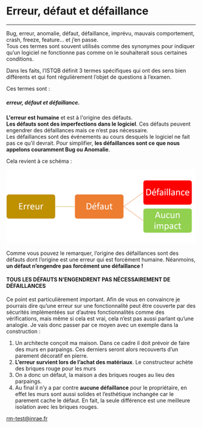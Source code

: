 # Erreur, défaut et défaillance
_____________________________________

Bug, erreur, anomalie, défaut, défaillance, imprévu, mauvais comportement, crash, freeze, feature… et j’en passe.  
Tous ces termes sont souvent utilisés comme des synonymes pour indiquer qu’un logiciel ne fonctionne pas comme on le souhaiterait sous certaines conditions.

Dans les faits, l’ISTQB définit 3 termes spécifiques qui ont des sens bien différents et qui font régulièrement l’objet de questions à l’examen.

Ces termes sont :  
##### erreur, défaut et défaillance.

**L'erreur est humaine** et est à l'origine des défauts.  
**Les défauts sont des imperfections dans le logiciel**. Ces défauts peuvent engendrer des défaillances mais ce n’est pas nécessaire.  
Les défaillances sont des événements au cours desquels le logiciel ne fait pas ce qu’il devrait. Pour simplifier, **les défaillances sont ce que nous appelons couramment Bug ou Anomalie**.

Cela revient à ce schéma :

![schéma](/img/erreur.png)

Comme vous pouvez le remarquer, l’origine des défaillances sont des défauts dont l’origine est une erreur qui est forcément humaine. Néanmoins, **un défaut n’engendre pas forcément une défaillance !**


#### TOUS LES DÉFAUTS N’ENGENDRENT PAS NÉCESSAIREMENT DE DÉFAILLANCES


Ce point est particulièrement important. Afin de vous en convaincre je pourrais dire qu’une erreur sur une fonctionnalité peut être couverte par des sécurités implémentées sur d’autres fonctionnalités comme des vérifications, mais même si cela est vrai, cela n’est pas aussi parlant qu’une analogie. Je vais donc passer par ce moyen avec un exemple dans la construction :

1. Un architecte conçoit ma maison. Dans ce cadre il doit prévoir de faire des murs en parpaings. Ces derniers seront alors recouverts d’un parement décoratif en pierre.
2. **L’erreur survient lors de l’achat des matériaux**. Le constructeur achète des briques rouge pour les murs
3. On a donc un défaut, la maison a des briques rouges au lieu des parpaings.
4. Au final il n’y a par contre **aucune défaillance** pour le propriétaire, en effet les murs sont aussi solides et l’esthétique inchangée car le parement cache le défaut. En fait, la seule différence est une meilleure isolation avec les briques rouges.


<rm-test@inrae.fr>

